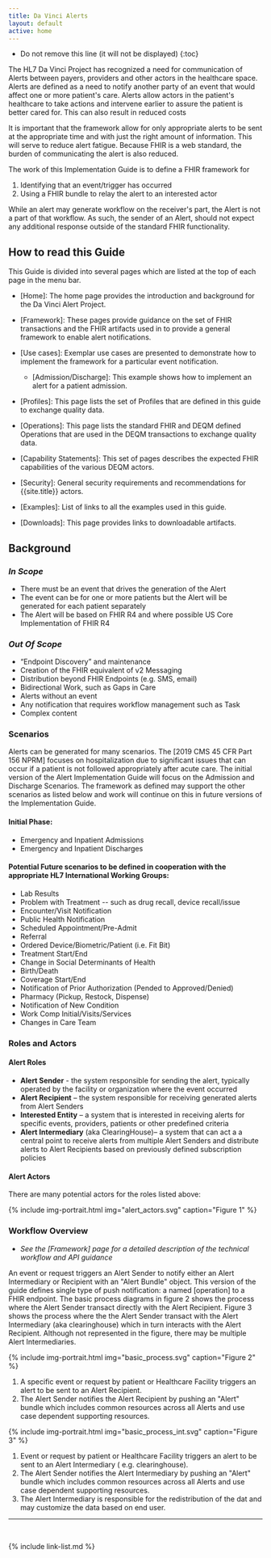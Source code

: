 ```yaml
---
title: Da Vinci Alerts
layout: default
active: home
---
```


<!-- TOC  the css styling for this is \pages\assets\css\project.css under 'markdown-toc'-->

* Do not remove this line (it will not be displayed)
{:toc}


<!-- end TOC -->

The HL7 Da Vinci Project has recognized a need for communication of
Alerts between payers, providers and other actors in the healthcare
space. Alerts are defined as a need to notify another party of an event
that would affect one or more patient's care. Alerts allow actors in the
patient's healthcare to take actions and intervene earlier to assure the
patient is better cared for. This can also result in reduced costs

It is important that the framework allow for only appropriate alerts to
be sent at the appropriate time and with just the right amount of
information. This will serve to reduce alert fatigue. Because FHIR is a
web standard, the burden of communicating the alert is also reduced.

The work of this Implementation Guide is to define a FHIR framework for

1.  Identifying that an event/trigger has occurred
1.  Using a FHIR bundle to relay the alert to an interested actor

While an alert may generate workflow on the receiver's part, the Alert
is not a part of that workflow. As such, the sender of an Alert, should
not expect any additional response outside of the standard FHIR
functionality.

## How to read this Guide

This Guide is divided into several pages which are listed at the top of each page in the menu bar.

- [Home]\: The home page provides the introduction and background for the Da Vinci Alert Project.

- [Framework]\: These pages provide guidance on the set of FHIR transactions and the FHIR artifacts used in to provide a general framework to enable alert notifications.
- [Use cases]\: Exemplar use cases are presented to demonstrate how to implement the framework for a particular event notification.
    - [Admission/Discharge]\: This example shows how to implement an alert for a patient admission.
- [Profiles]\: This page lists the set of Profiles that are defined in this guide to exchange quality data.
- [Operations]\: This page lists the standard FHIR and DEQM defined Operations that are used in the DEQM transactions to exchange quality data.
- [Capability Statements]\: This set of pages describes the expected FHIR capabilities of the various DEQM actors.
- [Security]\: General security requirements and recommendations for {{site.title}} actors.
- [Examples]\: List of links to all the examples used in this guide.
- [Downloads]\: This page provides links to downloadable artifacts.


## Background


### *In Scope*

- There must be an event that drives the generation of the Alert
- The event can be for one or more patients but the Alert will be
generated for each patient separately
- The Alert will be based on FHIR R4 and where possible US Core
Implementation of FHIR R4

### *Out Of Scope*
- “Endpoint Discovery” and maintenance
- Creation of the FHIR equivalent of v2 Messaging
- Distribution beyond FHIR Endpoints (e.g. SMS, email)
- Bidirectional Work, such as Gaps in Care
- Alerts without an event
- Any notification that requires workflow management such as Task
- Complex content

### Scenarios

Alerts can be generated for many scenarios. The [2019 CMS 45 CFR Part 156 NPRM]
focuses on hospitalization due to significant issues that can occur if a patient
is not followed appropriately after acute care. The initial version of the Alert
Implementation Guide will focus on the Admission and Discharge Scenarios. The
framework as defined may support the other scenarios as listed below and work
will continue on this in future versions of the Implementation Guide.

#### Initial Phase:

-   Emergency and Inpatient Admissions
-   Emergency and Inpatient Discharges

#### Potential Future scenarios to be defined in cooperation with the appropriate HL7 International Working Groups:

-   Lab Results
-   Problem with Treatment -- such as drug recall, device recall/issue
-   Encounter/Visit Notification
-   Public Health Notification
-   Scheduled Appointment/Pre-Admit
-   Referral
-   Ordered Device/Biometric/Patient (i.e. Fit Bit)
-   Treatment Start/End
-   Change in Social Determinants of Health
-   Birth/Death
-   Coverage Start/End
-   Notification of Prior Authorization (Pended to Approved/Denied)
-   Pharmacy (Pickup, Restock, Dispense)
-   Notification of New Condition
-   Work Comp Initial/Visits/Services
-   Changes in Care Team

### Roles and Actors

#### Alert Roles

- **Alert Sender** - the system responsible for sending the alert, typically operated by the facility or organization where the event occurred
- **Alert Recipient** – the system responsible for receiving generated alerts from Alert Senders
-  **Interested Entity** – a system that is interested in receiving alerts for specific events, providers, patients or other predefined criteria
- **Alert Intermediary** (aka ClearingHouse)– a system that can act a a central point to receive alerts from multiple Alert Senders and distribute alerts to Alert Recipients based on previously defined subscription policies

#### Alert Actors

There are many potential actors for the roles listed above:

{% include img-portrait.html img="alert_actors.svg" caption="Figure 1" %}

<!--
-   Patient/Caregivers
-   Care Team - Provider defined treatment relationship
-   Post-Acute Care Facilities
     - Inpatient
     - Outpatient
-   Pharmacy
-   Payer/Payer Partners
-   Hospitals
-   Ambulatory Care
    - Primary Care Provider
    - Specialty Provider
-   Labs
-   HIE/HIN
-   Social Services
-   Community Care
-->

### Workflow Overview

-  *See the [Framework] page for a detailed description of the technical workflow and API guidance*

An event or request triggers an Alert Sender to notify either an Alert Intermediary or Recipient with an "Alert Bundle" object.  This version of the guide defines single type of push notification: a named [operation] to a FHIR endpoint.  The basic process diagrams in figure 2 shows the process where the Alert Sender transact directly with the Alert Recipient.  Figure 3 shows the process where the the Alert Sender transact with the Alert Intermediary (aka clearinghouse) which in turn interacts with the Alert Recipient.  Although not represented in the figure, there may be multiple Alert Intermediaries.

{% include img-portrait.html img="basic_process.svg" caption="Figure 2" %}

1. A specific event or request by patient or Healthcare Facility triggers an alert to be sent to an Alert Recipient.
1. The Alert Sender notifies the Alert Recipient by pushing an "Alert" bundle which includes common resources across all Alerts and use case dependent supporting resources.

{% include img-portrait.html img="basic_process_int.svg"
 caption="Figure 3" %}

1. Event or request by patient or Healthcare Facility triggers an alert to be sent to an Alert Intermediary ( e.g. clearinghouse).
1. The Alert Sender notifies the Alert Intermediary by pushing an "Alert" bundle which includes common resources across all Alerts and use case dependent supporting resources.
1. The Alert Intermediary is responsible for the redistribution of the dat and may customize the data based on end user.


---
<br />

{% include link-list.md %}
